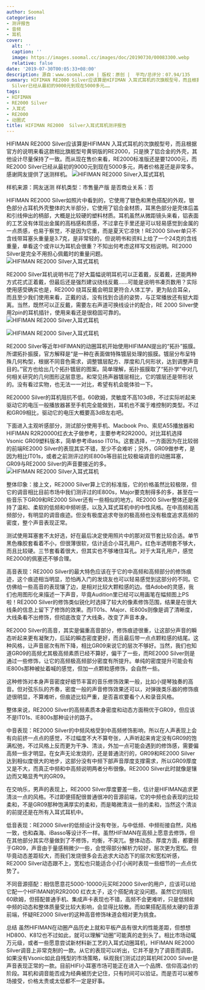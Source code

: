 ```yaml
---
author: Soomal
categories:
- 测评报告
- 音频
- 耳机
cover:
  alt: ''
  caption: ''
  image: https://images.soomal.cc/images/doc/20190730/00083300.webp
  relative: false
date: '2019-07-30T00:05:33+08:00'
description: 源自：www.soomal.com | 版权：原创 |  平均/总评分：07.94/135
summary: HIFIMAN RE2000 Silver应该算是HIFIMAN 入耳式耳机的次旗舰型号，而且根据官方的说明来看这款相比旗舰型号黄铜版的RE2000，只是换了铝合金的外壳，其他设计尽量保持了一致。而从现在售价来看，RE2000标准版还是要12000元，而RE2000
  Silver已经从最初的9000元到现在5000多元……
tags:
- HIFIMAN
- RE2000 Silver
- 入耳式
- RE2000
- 动圈式
title: HIFIMAN RE2000  Silver入耳式耳机测评报告
---
```


HIFIMAN RE2000 Silver应该算是HIFIMAN 入耳式耳机的次旗舰型号，而且根据官方的说明来看这款相比旗舰型号黄铜版的RE2000，只是换了铝合金的外壳，其他设计尽量保持了一致。而从现在售价来看，RE2000标准版还是要12000元，而RE2000 Silver已经从最初的9000元到现在5000多元，两者价格差还是非常多。感谢网友提供了送测样机。
![HIFIMAN RE2000 Silver入耳式耳机](https://images.soomal.cc/images/doc/20190723/00083179.webp)





样机来源：网友送测
样机类型：市售量产版
是否商业关系：否

HIFIMAN RE2000 Silver如照片中看到的，它使用了银色和黑色搭配的外观，银色部分占耳机外壳整体的大半部分，它使用了铝合金材质，耳黑色部分是壳体后盖和引线伸出的柄部，大概是比较硬的塑料材质。耳机虽然从微距镜头来看，铝表面的工艺没有体现出金属的高档感和质感，不过拿在手里还是可以轻易感觉到金属的一点质感，也易于察觉，不是因为它重，而是夏天它凉快！RE2000 Silver单只不含线带耳塞头重量是3.7克，是非常轻的，但说明书和资料上给了一个24克的含线重量，单看这个或许以为耳机会很重？不知出何考虑这样写文档说明。RE2000 Silver是完全不用担心佩戴时的重量问题。
![HIFIMAN RE2000 Silver入耳式耳机](https://images.soomal.cc/images/doc/20190723/00083180.webp)




RE2000 Silver耳机说明书花了好大篇幅说明耳机可以正着戴，反着戴，还能两种方式花式正着戴，但最后还是强烈建议绕线反戴……可能是说明书凑页数用？实际使用感受确实也是，RE2000 绕耳反戴会明显更符合人体工学，更为贴合耳朵，而且至少我们使用来看，正戴的话，没有找到合适的姿势，与正常播放还有挺大距离。当然，既然可以正反戴，需要左右声道可换线设计的配合，RE
2000 Silver使用2pin的耳机插针，使用来看还是很稳固可靠的。
![HIFIMAN RE2000 Silver入耳式耳机](https://images.soomal.cc/images/doc/20190723/00083184_01.webp)




![HIFIMAN RE2000 Silver入耳式耳机](https://images.soomal.cc/images/doc/20190723/00083185_01.webp)




RE2000 Silver等近年HIFIMAN的动圈耳机开始使用HIFIMAN提出的“拓扑”振膜。所谓拓扑振膜，官方解释是“是一种在表面做特殊镀层处理的振膜。镀层分布呈特殊几何构型，根据不同音色需求，调整镀层配方、厚度和几何形状，达到调整声音目的。”官方也给出几个拓扑镀层的图案。简单理解，拓扑振膜取了“拓扑学”中对几何相关研究的几何图形这层意思。和常见扬声器镀层相比，它的镀层还是带形状的。没有看过实物，也无法一一对比，希望有机会能体验一下。

RE20000 Silver的耳机阻抗不低，60欧姆，灵敏度不高103dB，不过实际听起来驱动它的电压一般播放器甚至手机完全能做到，耳机也不属于难控制的类型。不过和GR09相比，驱动它的电压大概要高3dB左右吧。

下面进入主观听感部分，测试部分使用手机、Macbook Pro、索尼A55播放器和HIFIMAN R2R20000红衣太子做参考，主要参考R2R2000。对比耳机选择Vsonic GR09塑料版本，简单参考iBasso IT01s。这套选择，一方面因为在比较弱的前端RE2000 Silver的表现其实不错，至少不会难听；另外，GR09做参考，是因为相比IT01s，或者之前测评过的IE800s等目前比较极端调音的动圈耳塞，GR09与RE2000 Silver的声音要接近的多。
![HIFIMAN RE2000 Silver入耳式耳机](https://images.soomal.cc/images/doc/20190723/00083192.webp)




整体印象：接上文，RE2000 Silver算上它的标准版，它的价格虽然比较极限，但它的调音相比目前市场中我们测评过的IE800s，Major要克制得多的多，甚至在一些音乐下GR09和RE2000 Silver还有一些相似的地方。RE2000 Silver整体还是保持了温和、柔软的低频和中频听感，以及入耳式耳机中的中性风格。在中高频和高频部分，有明显的调音痕迹。但没有极度追求夸张的极高频也没有极度追求高频的密度，整个声音表现正常。

测试使用耳塞套不太好选，好在最后决定使用照片中的那对双节套比较合适。单节黑色橡胶套看着不小，但很薄很软，估计适合小耳孔用户。红色半透明套不够大，而且比较硬。三节套看着很大，但其实也不够堵住耳孔。对于大耳孔用户，感觉RE2000的佩塞还不够合理。

高音表现：RE2000 Silver的最大特色应该在于它的中高频和高频部分的修饰痕迹，这个痕迹相当明显，恐怕再入门的发烧友也可以轻易感觉到这部分的不同。它仿佛给一些高音的表现镶了边，是相对比较大颗粒感的边。借Adobe的灵感，我们也用图形化来描述一下声音，毕竟Audition里已经可以用画笔在幅频图上PS啦！RE2000 Silver的修饰类似锐化时选择了较大的像素修饰范围，结果是在很大线条的信息上留下了修饰的效果。而IT01s、Major、IE800s则像是调了清晰度，大线条看不出修饰，但彻底改变了大线条，改变了声音本身。

RE2000 Silver的高音，其实是偏重高音部分，修饰痕迹很重，让这部分声音的瞬态听起来更有凝聚力，后延的瞬态密度更好，而且最后带一点点颗粒感的结尾。这种风格，让声音层次有所下降，相比GR09来说它的层次不够好。当然，我们也知道GR09的高频尤其极高频素质已经不算好，偏干了一些，而RE2000 Silver则是通过一些修饰，让它的高频极高频部分密度有所提升。单纯的密度提升可能会有IE800s那种被扯着喊的感觉，但加一点颗粒感修饰，会自然一些。

这种修饰对本身声音密度好细节丰富的音乐修饰效果一般，比如小提琴独奏的高音。但对弦乐队的齐奏，密度一般的声音修饰效果还可以，对弹拨类乐器的修饰痕迹很明显，不算难听，但痕迹比较严重，是否喜欢要看个人和录音风格。

整体来说，RE2000 Silver的高频素质本身密度和动态方面稍优于GR09，但应该不是IT01s、IE800s那种设计的路子。

中音表现：RE2000 Silver的中频风格受到中高频修饰影响，所以在人声表现上会有向前挤一点点的感觉，不过幅度不大不算夸张，人声听起来肯定没有GR09的饱满松弛，不过风格上反而更为干净、清淡，外加一点可能会遇到的修饰感，需要偏高频一些才明显。在女声无论发烧的，还是普通流行的，GR09和RE2000 Silver达到相似度很大的地步，这部分没有中频下部声音厚度支撑需求，所以GR09厚度又是不大，而真正中频和中高频说明两者分布很像。RE2000 Silver此时就像是镶边而又略显秀气的GR09。

在交响乐，男声的表现上，RE2000 Silver厚度要差一些，估计是HIFIMAN追求更清淡一点的风格。不过即便搭配很普通很冲的音源前端，它的中频也会表现的比较柔和，不是GR09那种饱满厚实的柔和，而是略微清淡一些的柔和，当然这个清淡的前提还是在所有入耳式耳机中。

低音表现：RE2000 Silver的低频设计没有夸张，与中低频、中频衔接自然，风格一致，也和森海、iBasso等设计不一样。虽然HIFIMAN在高频上愿意去修饰，但在其他部分其实尽量做到了不修饰，均衡，不突兀。整体动态、厚度方面，都要弱于GR09，声音由于量感稍微少一些，会觉得部分解析力较好，层次更为宽松。但毕竟动态差距较大，而我们发烧很多会去追求大动态下的层次和宽松听感，RE2000 Silver动态跟不上，宽松也只能适合小打小闹时表现一些细节的一点点优势了。

不同音源搭配：相信愿意花5000-10000元买RE2000 Silver的用户，应该可以给它配一个HIFIMAN的R2R2000 红衣太子，这个搭配肯定没问题。虽然它的阻抗60欧姆，但搭配普通手机、集成声卡表现也不错，高频不会更难听，只是低频和中频的动态和整体质量受比较大影响，会显得比较散。而如果搭配高频太硬的音源前端，怀疑RE2000 Silver的这种高音修饰味道会相对更为挑食。

总结
虽然HIFIMAN在动圈产品历史上就和平板产品有很大的性能差距，但想想HD800、K812也不过如此，就可以理解“动圈”可能真的走到头了。相比市场动辄万元级，或者一些愿意尝试新材料新工艺的入耳式动圈耳机，HIFIMAN RE2000 Silver调音上非常克制的一款。从它的表现可以听出，它并不是为了调音而调音。如果没有Vsonic如此自残型的市场策略，纵观我们测试过的耳机RE2000 Silver是声音表现正常的一款。目前HIFI小耳塞市场可能正在进入一个品牌、信仰高溢价的阶段。耳机和调音能否成为经典被历史记住，只有时间可以验证。而是否可以被市场接受，价格太贵或太低都不一定是好事。